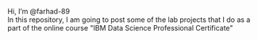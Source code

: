 Hi, I’m @farhad-89  
In this repository, I am going to post some of the lab projects that I do as a part of the online course "IBM Data Science Professional Certificate"  
